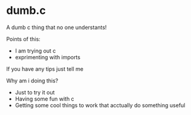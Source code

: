 # dumb.c

A dumb c thing that no one understants!

Points of this:
 * I am trying out c
 * exprimenting with imports
 

If you have any tips just tell me

Why am i doing this?
 * Just to try it out
 * Having some fun with c
 * Getting some cool things to work 
 that acctually do something useful